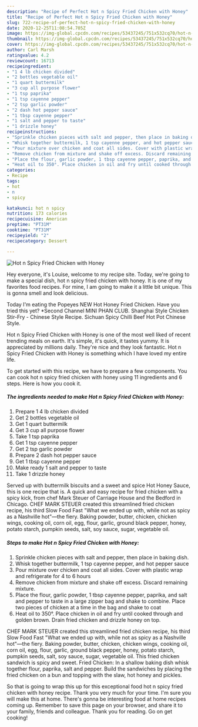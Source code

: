 ```yaml
---
description: "Recipe of Perfect Hot n Spicy Fried Chicken with Honey"
title: "Recipe of Perfect Hot n Spicy Fried Chicken with Honey"
slug: 722-recipe-of-perfect-hot-n-spicy-fried-chicken-with-honey
date: 2020-12-25T11:08:54.705Z
image: https://img-global.cpcdn.com/recipes/53437245/751x532cq70/hot-n-spicy-fried-chicken-with-honey-recipe-main-photo.jpg
thumbnail: https://img-global.cpcdn.com/recipes/53437245/751x532cq70/hot-n-spicy-fried-chicken-with-honey-recipe-main-photo.jpg
cover: https://img-global.cpcdn.com/recipes/53437245/751x532cq70/hot-n-spicy-fried-chicken-with-honey-recipe-main-photo.jpg
author: Carl Marsh
ratingvalue: 4.2
reviewcount: 16713
recipeingredient:
- "1 4 lb chicken divided"
- "2 bottles vegetable oil"
- "1 quart buttermilk"
- "3 cup all purpose flower"
- "1 tsp paprika"
- "1 tsp cayenne pepper"
- "2 tsp garlic powder"
- "2 dash hot pepper sauce"
- "1 tbsp cayenne pepper"
- "1 salt and pepper to taste"
- "1 drizzle honey"
recipeinstructions:
- "Sprinkle chicken pieces with salt and pepper, then place in baking dish."
- "Whisk together buttermilk, 1 tsp cayenne pepper, and hot pepper sauce"
- "Pour mixture over chicken and coat all sides. Cover with plastic wrap and refrigerate for 4 to 6 hours"
- "Remove chicken from mixture and shake off excess. Discard remaining mixture."
- "Place the flour, garlic powder, 1 tbsp cayenne pepper, paprika, and salt and pepper to taste in a large zipper bag and shake to combine. Place two pieces of chicken at a time in the bag and shake to coat"
- "Heat oil to 350°. Place chicken in oil and fry until cooked through and golden brown. Drain fried chicken and drizzle honey on top."
categories:
- Recipe
tags:
- hot
- n
- spicy

katakunci: hot n spicy 
nutrition: 173 calories
recipecuisine: American
preptime: "PT31M"
cooktime: "PT31M"
recipeyield: "2"
recipecategory: Dessert

---
```



![Hot n Spicy Fried Chicken with Honey](https://img-global.cpcdn.com/recipes/53437245/751x532cq70/hot-n-spicy-fried-chicken-with-honey-recipe-main-photo.jpg)

Hey everyone, it's Louise, welcome to my recipe site. Today, we're going to make a special dish, hot n spicy fried chicken with honey. It is one of my favorites food recipes. For mine, I am going to make it a little bit unique. This is gonna smell and look delicious.

Today I&#39;m eating the Popeyes NEW Hot Honey Fried Chicken. Have you tried this yet? *Second Channel MINI PHAN CLUB. Shanghai Style Chicken Stir-Fry - Chinese Style Recipe. Sichuan Spicy Chilli Beef Hot Pot Chinese Style.

Hot n Spicy Fried Chicken with Honey is one of the most well liked of recent trending meals on earth. It's simple, it's quick, it tastes yummy. It is appreciated by millions daily. They're nice and they look fantastic. Hot n Spicy Fried Chicken with Honey is something which I have loved my entire life.


To get started with this recipe, we have to prepare a few components. You can cook hot n spicy fried chicken with honey using 11 ingredients and 6 steps. Here is how you cook it.

<!--inarticleads1-->

##### The ingredients needed to make Hot n Spicy Fried Chicken with Honey:

1. Prepare 1 4 lb chicken divided
1. Get 2 bottles vegetable oil
1. Get 1 quart buttermilk
1. Get 3 cup all purpose flower
1. Take 1 tsp paprika
1. Get 1 tsp cayenne pepper
1. Get 2 tsp garlic powder
1. Prepare 2 dash hot pepper sauce
1. Get 1 tbsp cayenne pepper
1. Make ready 1 salt and pepper to taste
1. Take 1 drizzle honey


Served up with buttermilk biscuits and a sweet and spice Hot Honey Sauce, this is one recipe that is. A quick and easy recipe for fried chicken with a spicy kick, from chef Mark Steuer of Carriage House and the Bedford in Chicago. CHEF MARK STEUER created this streamlined fried chicken recipe, his third Slow Food Fast &#34;What we ended up with, while not as spicy as a Nashville hot&#34;—the fiery. Baking powder, butter, chicken, chicken wings, cooking oil, corn oil, egg, flour, garlic, ground black pepper, honey, potato starch, pumpkin seeds, salt, soy sauce, sugar, vegetable oil. 

<!--inarticleads2-->

##### Steps to make Hot n Spicy Fried Chicken with Honey:

1. Sprinkle chicken pieces with salt and pepper, then place in baking dish.
1. Whisk together buttermilk, 1 tsp cayenne pepper, and hot pepper sauce
1. Pour mixture over chicken and coat all sides. Cover with plastic wrap and refrigerate for 4 to 6 hours
1. Remove chicken from mixture and shake off excess. Discard remaining mixture.
1. Place the flour, garlic powder, 1 tbsp cayenne pepper, paprika, and salt and pepper to taste in a large zipper bag and shake to combine. Place two pieces of chicken at a time in the bag and shake to coat
1. Heat oil to 350°. Place chicken in oil and fry until cooked through and golden brown. Drain fried chicken and drizzle honey on top.


CHEF MARK STEUER created this streamlined fried chicken recipe, his third Slow Food Fast &#34;What we ended up with, while not as spicy as a Nashville hot&#34;—the fiery. Baking powder, butter, chicken, chicken wings, cooking oil, corn oil, egg, flour, garlic, ground black pepper, honey, potato starch, pumpkin seeds, salt, soy sauce, sugar, vegetable oil. This fried chicken sandwich is spicy and sweet. Fried Chicken: In a shallow baking dish whisk together flour, paprika, salt and pepper. Build the sandwiches by placing the fried chicken on a bun and topping with the slaw, hot honey and pickles. 

So that is going to wrap this up for this exceptional food hot n spicy fried chicken with honey recipe. Thank you very much for your time. I'm sure you will make this at home. There's gonna be interesting food at home recipes coming up. Remember to save this page on your browser, and share it to your family, friends and colleague. Thank you for reading. Go on get cooking!
